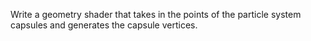 Write a geometry shader that takes in the points of the particle system capsules and generates the capsule vertices.